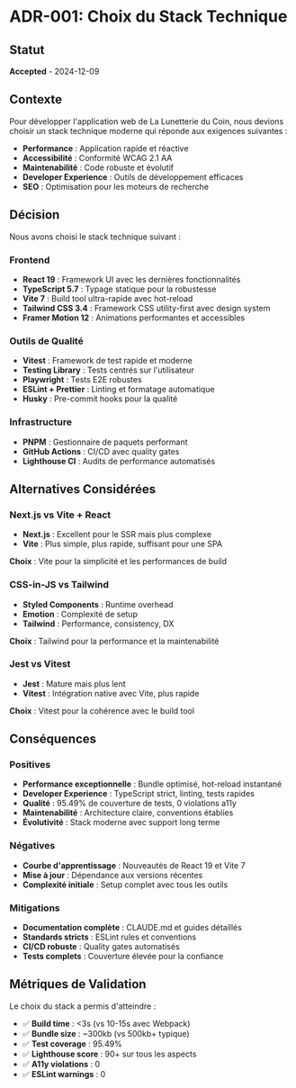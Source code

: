 # ADR-001: Choix du Stack Technique

## Statut

**Accepted** - 2024-12-09

## Contexte

Pour développer l'application web de La Lunetterie du Coin, nous devions choisir un stack technique moderne qui réponde aux exigences suivantes :

- **Performance** : Application rapide et réactive
- **Accessibilité** : Conformité WCAG 2.1 AA
- **Maintenabilité** : Code robuste et évolutif
- **Developer Experience** : Outils de développement efficaces
- **SEO** : Optimisation pour les moteurs de recherche

## Décision

Nous avons choisi le stack technique suivant :

### Frontend

- **React 19** : Framework UI avec les dernières fonctionnalités
- **TypeScript 5.7** : Typage statique pour la robustesse
- **Vite 7** : Build tool ultra-rapide avec hot-reload
- **Tailwind CSS 3.4** : Framework CSS utility-first avec design system
- **Framer Motion 12** : Animations performantes et accessibles

### Outils de Qualité

- **Vitest** : Framework de test rapide et moderne
- **Testing Library** : Tests centrés sur l'utilisateur
- **Playwright** : Tests E2E robustes
- **ESLint + Prettier** : Linting et formatage automatique
- **Husky** : Pre-commit hooks pour la qualité

### Infrastructure

- **PNPM** : Gestionnaire de paquets performant
- **GitHub Actions** : CI/CD avec quality gates
- **Lighthouse CI** : Audits de performance automatisés

## Alternatives Considérées

### Next.js vs Vite + React

- **Next.js** : Excellent pour le SSR mais plus complexe
- **Vite** : Plus simple, plus rapide, suffisant pour une SPA

**Choix** : Vite pour la simplicité et les performances de build

### CSS-in-JS vs Tailwind

- **Styled Components** : Runtime overhead
- **Emotion** : Complexité de setup
- **Tailwind** : Performance, consistency, DX

**Choix** : Tailwind pour la performance et la maintenabilité

### Jest vs Vitest

- **Jest** : Mature mais plus lent
- **Vitest** : Intégration native avec Vite, plus rapide

**Choix** : Vitest pour la cohérence avec le build tool

## Conséquences

### Positives

- **Performance exceptionnelle** : Bundle optimisé, hot-reload instantané
- **Developer Experience** : TypeScript strict, linting, tests rapides
- **Qualité** : 95.49% de couverture de tests, 0 violations a11y
- **Maintenabilité** : Architecture claire, conventions établies
- **Évolutivité** : Stack moderne avec support long terme

### Négatives

- **Courbe d'apprentissage** : Nouveautés de React 19 et Vite 7
- **Mise à jour** : Dépendance aux versions récentes
- **Complexité initiale** : Setup complet avec tous les outils

### Mitigations

- **Documentation complète** : CLAUDE.md et guides détaillés
- **Standards stricts** : ESLint rules et conventions
- **CI/CD robuste** : Quality gates automatisés
- **Tests complets** : Couverture élevée pour la confiance

## Métriques de Validation

Le choix du stack a permis d'atteindre :

- ✅ **Build time** : <3s (vs 10-15s avec Webpack)
- ✅ **Bundle size** : ~300kb (vs 500kb+ typique)
- ✅ **Test coverage** : 95.49%
- ✅ **Lighthouse score** : 90+ sur tous les aspects
- ✅ **A11y violations** : 0
- ✅ **ESLint warnings** : 0
